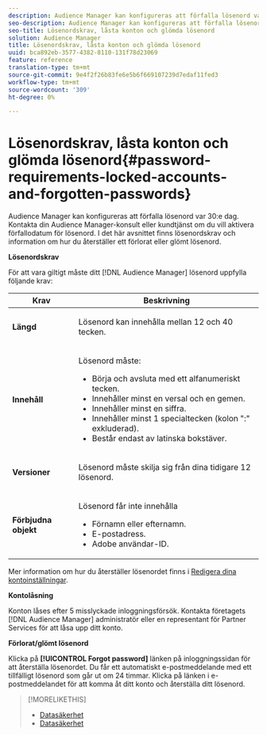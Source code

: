 ```yaml
---
description: Audience Manager kan konfigureras att förfalla lösenord var 30:e dag. Kontakta din Audience Manager-konsult eller kundtjänst om du vill aktivera förfallodatum för lösenord. I det här avsnittet finns lösenordskrav och information om hur du återställer ett förlorat eller glömt lösenord.
seo-description: Audience Manager kan konfigureras att förfalla lösenord var 30:e dag. Kontakta din Audience Manager-konsult eller kundtjänst om du vill aktivera förfallodatum för lösenord. I det här avsnittet finns lösenordskrav och information om hur du återställer ett förlorat eller glömt lösenord.
seo-title: Lösenordskrav, låsta konton och glömda lösenord
solution: Audience Manager
title: Lösenordskrav, låsta konton och glömda lösenord
uuid: bca892eb-3577-4382-8110-131f78d23069
feature: reference
translation-type: tm+mt
source-git-commit: 9e4f2f26b83fe6e5b6f669107239d7edaf11fed3
workflow-type: tm+mt
source-wordcount: '309'
ht-degree: 0%

---
```



# Lösenordskrav, låsta konton och glömda lösenord{#password-requirements-locked-accounts-and-forgotten-passwords}

Audience Manager kan konfigureras att förfalla lösenord var 30:e dag. Kontakta din Audience Manager-konsult eller kundtjänst om du vill aktivera förfallodatum för lösenord. I det här avsnittet finns lösenordskrav och information om hur du återställer ett förlorat eller glömt lösenord.

<!-- 

c_password_requirements.xml

 -->

**Lösenordskrav**

För att vara giltigt måste ditt [!DNL Audience Manager] lösenord uppfylla följande krav:

<table id="table_9B79E9F634664F6B995649E3158CCF20"> 
 <thead> 
  <tr> 
   <th colname="col1" class="entry"> Krav </th> 
   <th colname="col2" class="entry"> Beskrivning </th> 
  </tr> 
 </thead>
 <tbody> 
  <tr> 
   <td colname="col1"> <p> <b>Längd</b> </p> </td> 
   <td colname="col2"> <p>Lösenord kan innehålla mellan 12 och 40 tecken. </p> </td> 
  </tr> 
  <tr> 
   <td colname="col1"> <p> <b>Innehåll</b> </p> </td> 
   <td colname="col2"> <p>Lösenord måste: </p> <p> 
     <ul id="ul_70F64B9DE90E463098DFA8AB8349CF0B"> 
      <li id="li_2FBA66E47F4A4E1BB01DE3722821E100">Börja och avsluta med ett alfanumeriskt tecken. </li> 
      <li id="li_1390D4C9A48944B68B891EE6CB734BBC">Innehåller minst en versal och en gemen. </li> 
      <li id="li_B75B64A005804262BAAF0F1901D63358">Innehåller minst en siffra. </li> 
      <li id="li_28452022AF4743B8B159187BBD10890A">Innehåller minst 1 specialtecken (kolon ":" exkluderad). </li> 
      <li id="li_C02B931ABAB84FFE9B87AEBAEDF34EF3">Består endast av latinska bokstäver. </li> 
     </ul> </p> </td> 
  </tr> 
  <tr> 
   <td colname="col1"> <p> <b>Versioner</b> </p> </td> 
   <td colname="col2"> <p> Lösenord måste skilja sig från dina tidigare 12 lösenord. </p> </td> 
  </tr> 
  <tr> 
   <td colname="col1"> <p> <b>Förbjudna objekt</b> </p> </td> 
   <td colname="col2"> <p> Lösenord får inte innehålla </p> <p> 
     <ul id="ul_08DE186AF56E401B933256E69279847A"> 
      <li id="li_CC854F7F86484774A76CCF927E1400B4">Förnamn eller efternamn. </li> 
      <li id="li_74ACCF3DE717473B8AB9B1720DD891E7">E-postadress. </li> 
      <li id="li_09C1F699BF6843ACAB4E68D2F57461AB"><span class="keyword"> Adobe</span> användar-ID. </li> 
     </ul> </p> </td> 
  </tr> 
 </tbody> 
</table>

Mer information om hur du återställer lösenordet finns i [Redigera dina kontoinställningar](../features/administration/edit-account-settings.md).

**Kontolåsning**

Konton låses efter 5 misslyckade inloggningsförsök. Kontakta företagets [!DNL Audience Manager] administratör eller en representant för Partner Services för att låsa upp ditt konto.

**Förlorat/glömt lösenord**

Klicka på **[!UICONTROL Forgot password]** länken på inloggningssidan för att återställa lösenordet. Du får ett automatiskt e-postmeddelande med ett tillfälligt lösenord som går ut om 24 timmar. Klicka på länken i e-postmeddelandet för att komma åt ditt konto och återställa ditt lösenord.

>[!MORELIKETHIS]
>
>* [Datasäkerhet](../overview/data-security-and-privacy/data-security.md)
>* [Datasäkerhet](../overview/data-security-and-privacy/data-privacy.md)

